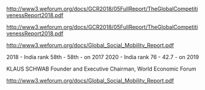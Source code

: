 http://www3.weforum.org/docs/GCR2018/05FullReport/TheGlobalCompetitivenessReport2018.pdf


http://www3.weforum.org/docs/GCR2018/05FullReport/TheGlobalCompetitivenessReport2018.pdf

http://www3.weforum.org/docs/Global_Social_Mobility_Report.pdf



2018 - India rank 58th - 58th - on 2017
2020 - India rank 76 - 42.7 - on 2019 


KLAUS SCHWAB
Founder and Executive Chairman, World Economic Forum


http://www3.weforum.org/docs/Global_Social_Mobility_Report.pdf


